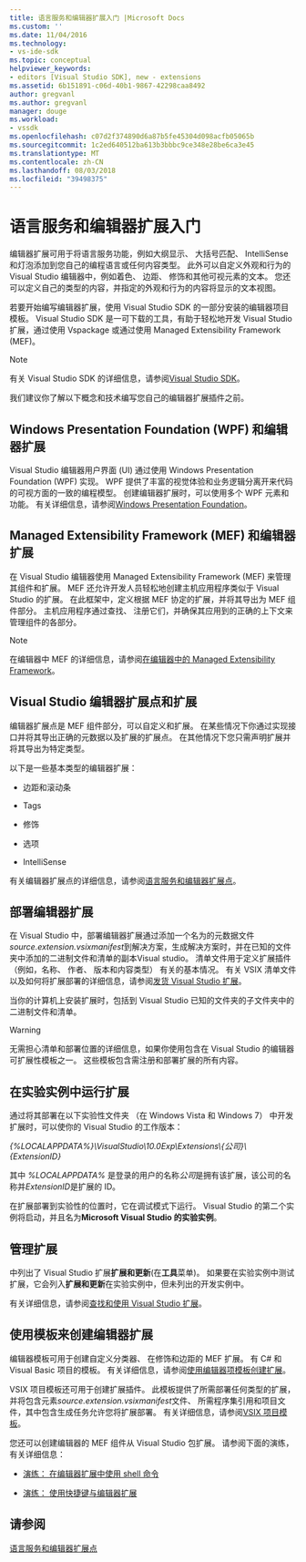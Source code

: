 ```yaml
---
title: 语言服务和编辑器扩展入门 |Microsoft Docs
ms.custom: ''
ms.date: 11/04/2016
ms.technology:
- vs-ide-sdk
ms.topic: conceptual
helpviewer_keywords:
- editors [Visual Studio SDK], new - extensions
ms.assetid: 6b151891-c06d-40b1-9867-42298caa8492
author: gregvanl
ms.author: gregvanl
manager: douge
ms.workload:
- vssdk
ms.openlocfilehash: c07d2f374890d6a87b5fe45304d098acfb05065b
ms.sourcegitcommit: 1c2ed640512ba613b3bbbc9ce348e28be6ca3e45
ms.translationtype: MT
ms.contentlocale: zh-CN
ms.lasthandoff: 08/03/2018
ms.locfileid: "39498375"
---
```

# <a name="get-started-with-language-service-and-editor-extensions"></a>语言服务和编辑器扩展入门
编辑器扩展可用于将语言服务功能，例如大纲显示、 大括号匹配、 IntelliSense 和灯泡添加到您自己的编程语言或任何内容类型。 此外可以自定义外观和行为的 Visual Studio 编辑器中，例如着色、 边距、 修饰和其他可视元素的文本。 您还可以定义自己的类型的内容，并指定的外观和行为的内容将显示的文本视图。  
  
 若要开始编写编辑器扩展，使用 Visual Studio SDK 的一部分安装的编辑器项目模板。 Visual Studio SDK 是一可下载的工具，有助于轻松地开发 Visual Studio 扩展，通过使用 Vspackage 或通过使用 Managed Extensibility Framework (MEF)。  
  
> [!NOTE]
>  有关 Visual Studio SDK 的详细信息，请参阅[Visual Studio SDK](../extensibility/visual-studio-sdk.md)。  
  
 我们建议你了解以下概念和技术编写您自己的编辑器扩展插件之前。  
  
## <a name="the-windows-presentation-foundation-wpf-and-editor-extensions"></a>Windows Presentation Foundation (WPF) 和编辑器扩展  
 Visual Studio 编辑器用户界面 (UI) 通过使用 Windows Presentation Foundation (WPF) 实现。 WPF 提供了丰富的视觉体验和业务逻辑分离开来代码的可视方面的一致的编程模型。 创建编辑器扩展时，可以使用多个 WPF 元素和功能。 有关详细信息，请参阅[Windows Presentation Foundation](/dotnet/framework/wpf/index)。  
  
## <a name="the-managed-extensibility-framework-mef-and-editor-extensions"></a>Managed Extensibility Framework (MEF) 和编辑器扩展  
 在 Visual Studio 编辑器使用 Managed Extensibility Framework (MEF) 来管理其组件和扩展。 MEF 还允许开发人员轻松地创建主机应用程序类似于 Visual Studio 的扩展。 在此框架中，定义根据 MEF 协定的扩展，并将其导出为 MEF 组件部分。 主机应用程序通过查找、 注册它们，并确保其应用到的正确的上下文来管理组件的各部分。  
  
> [!NOTE]
>  在编辑器中 MEF 的详细信息，请参阅[在编辑器中的 Managed Extensibility Framework](../extensibility/managed-extensibility-framework-in-the-editor.md)。  
  
## <a name="visual-studio-editor-extension-points-and-extensions"></a>Visual Studio 编辑器扩展点和扩展  
 编辑器扩展点是 MEF 组件部分，可以自定义和扩展。 在某些情况下你通过实现接口并将其导出正确的元数据以及扩展的扩展点。 在其他情况下您只需声明扩展并将其导出为特定类型。  
  
 以下是一些基本类型的编辑器扩展：  
  
-   边距和滚动条  
  
-   Tags  
  
-   修饰  
  
-   选项  
  
-   IntelliSense  
  
 有关编辑器扩展点的详细信息，请参阅[语言服务和编辑器扩展点](../extensibility/language-service-and-editor-extension-points.md)。  
  
## <a name="deploying-editor-extensions"></a>部署编辑器扩展  
 在 Visual Studio 中，部署编辑器扩展通过添加一个名为的元数据文件*source.extension.vsixmanifest*到解决方案，生成解决方案时，并在已知的文件夹中添加的二进制文件和清单的副本Visual studio。 清单文件用于定义扩展插件 （例如，名称、 作者、 版本和内容类型） 有关的基本情况。 有关 VSIX 清单文件以及如何将扩展部署的详细信息，请参阅[发货 Visual Studio 扩展](../extensibility/shipping-visual-studio-extensions.md)。  
  
 当你的计算机上安装扩展时，包括到 Visual Studio 已知的文件夹的子文件夹中的二进制文件和清单。  
  
> [!WARNING]
>  无需担心清单和部署位置的详细信息，如果你使用包含在 Visual Studio 的编辑器可扩展性模板之一。 这些模板包含需注册和部署扩展的所有内容。  
  
## <a name="run-extensions-in-the-experimental-instance"></a>在实验实例中运行扩展  
 通过将其部署在以下实验性文件夹 （在 Windows Vista 和 Windows 7） 中开发扩展时，可以使你的 Visual Studio 的工作版本：  
  
 *{%LOCALAPPDATA%}\VisualStudio\10.0Exp\Extensions\\{公司}\\{ExtensionID}*  
  
 其中 *%LOCALAPPDATA%* 是登录的用户的名称*公司*是拥有该扩展，该公司的名称并*ExtensionID*是扩展的 ID。  
  
 在扩展部署到实验性的位置时，它在调试模式下运行。 Visual Studio 的第二个实例将启动，并且名为**Microsoft Visual Studio 的实验实例**。  
  
## <a name="manage-extensions"></a>管理扩展  
 中列出了 Visual Studio 扩展**扩展和更新**(在**工具**菜单)。 如果要在实验实例中测试扩展，它会列入**扩展和更新**在实验实例中，但未列出的开发实例中。  
  
 有关详细信息，请参阅[查找和使用 Visual Studio 扩展](../ide/finding-and-using-visual-studio-extensions.md)。  
  
## <a name="use-templates-to-create-editor-extensions"></a>使用模板来创建编辑器扩展  
 编辑器模板可用于创建自定义分类器、 在修饰和边距的 MEF 扩展。 有 C# 和 Visual Basic 项目的模板。 有关详细信息，请参阅[使用编辑器项模板创建扩展](../extensibility/creating-an-extension-with-an-editor-item-template.md)。  
  
 VSIX 项目模板还可用于创建扩展插件。 此模板提供了所需部署任何类型的扩展，并将包含元素*source.extension.vsixmanifest*文件、 所需程序集引用和项目文件，其中包含生成任务允许您将扩展部署。 有关详细信息，请参阅[VSIX 项目模板](../extensibility/vsix-project-template.md)。  
  
 您还可以创建编辑器的 MEF 组件从 Visual Studio 包扩展。 请参阅下面的演练，有关详细信息：  
  
-   [演练： 在编辑器扩展中使用 shell 命令](../extensibility/walkthrough-using-a-shell-command-with-an-editor-extension.md)  
  
-   [演练： 使用快捷键与编辑器扩展](../extensibility/walkthrough-using-a-shortcut-key-with-an-editor-extension.md)  
  
## <a name="see-also"></a>请参阅  
 [语言服务和编辑器扩展点](../extensibility/language-service-and-editor-extension-points.md)